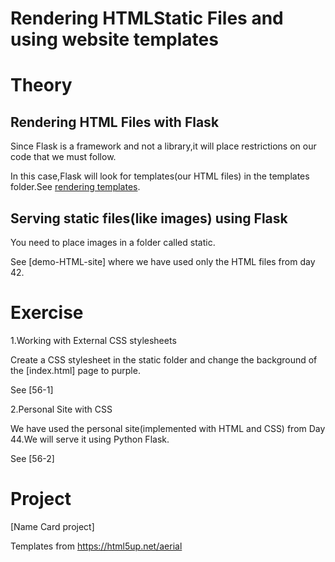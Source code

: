 # Rendering HTMLStatic Files and using website templates

# Theory

## Rendering HTML Files with Flask

Since Flask is a framework and not a library,it will place restrictions on our code that we must follow.

In this case,Flask will look for templates(our HTML files) in the templates folder.See [rendering templates](https://flask.palletsprojects.com/en/1.1.x/quickstart/#rendering-templates).

## Serving static files(like images) using Flask

You need to place images in a folder called static.

See [demo-HTML-site] where we have used only the HTML files from day 42.

# Exercise

1.Working with External CSS stylesheets

Create a CSS stylesheet in the static folder and change the background of the [index.html] page to purple.

See [56-1]

2.Personal Site with CSS

We have used the personal site(implemented with HTML and CSS) from Day 44.We will serve it using Python Flask.

See [56-2]

# Project

[Name Card project]

Templates from https://html5up.net/aerial






